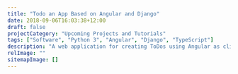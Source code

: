 ```yaml
---
title: "Todo an App Based on Angular and Django"
date: 2018-09-06T16:03:38+12:00
draft: false
projectCategory: "Upcoming Projects and Tutorials"
tags: ["Software", "Python 3", "Angular", "Django", "TypeScript"]
description: "A web application for creating ToDos using Angular as client and Django API as server."
relImage: ""
sitemapImage: []
---
```


